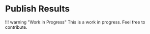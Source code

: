 # Publish Results

!!! warning "Work in Progress"
    This is a work in progress. Feel free to contribute.